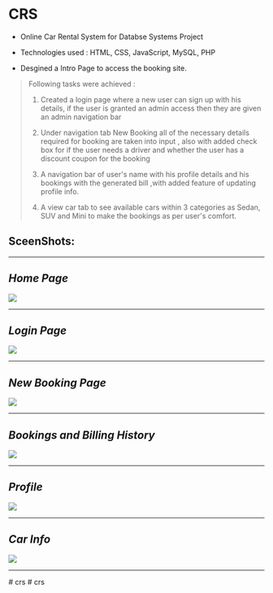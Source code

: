 # CRS

- Online Car Rental System for Databse Systems Project

- Technologies used : HTML, CSS, JavaScript, MySQL, PHP

 - Desgined a Intro Page to access the booking site.

> Following tasks were achieved : 
>
>  1. Created a login page where a new user can sign up with his details, if the user is granted an admin access then they are given an admin navigation bar
>
>  1. Under navigation tab New Booking all of the necessary details required for booking are taken into input , also with added check box for if the user needs a driver and whether the user has a discount coupon for the booking
>
> 1. A navigation bar of user's name with his profile details and his bookings with the generated bill ,with added feature of updating profile info.
>
> 1. A view car tab to see available cars within 3 categories as Sedan, SUV and Mini to make the bookings as per user's comfort.

## SceenShots:

---------------------------------------
## *Home Page*

 ![](ScreenShots/crs_scrnshot_1.jpeg)

----------------------------------------
## *Login Page*

 ![](ScreenShots/crs_scrnshot_2.jpeg)

--------------------------------------------
## *New Booking Page*

 ![](ScreenShots/crs_scrnshot_3.jpeg)

--------------------------------------------
## *Bookings and Billing History*
 ![](ScreenShots/crs_scrnshot_4.jpeg)
 
--------------------------------------------
## *Profile*
 ![](ScreenShots/crs_scrnshot_5.jpeg)

--------------------------------------------
## *Car Info*
 ![](ScreenShots/crs_scrnshot.jpeg)

--------------------------------------------
#   c r s  
 #   c r s  
 